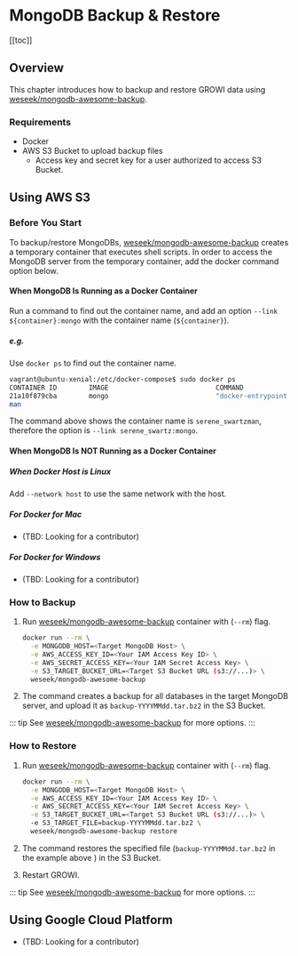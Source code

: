 # MongoDB Backup & Restore

[[toc]]

## Overview

This chapter introduces how to backup and restore GROWI data using [weseek/mongodb-awesome-backup](https://github.com/weseek/mongodb-awesome-backup).

### Requirements

* Docker
* AWS S3 Bucket to upload backup files
  * Access key and secret key for a user authorized to access S3 Bucket.

## Using AWS S3

### Before You Start

To backup/restore MongoDBs, [weseek/mongodb-awesome-backup](https://github.com/weseek/mongodb-awesome-backup) creates a temporary container that executes shell scripts. In order to access the MongoDB server from the temporary container, add the docker command option below.

#### When MongoDB Is Running as a Docker Container

<!-- textlint-disable weseek/sentence-length -->
Run a command to find out the container name, and add an option `--link ${container}:mongo` with the container name \(`${container}`\).
<!-- textlint-enable weseek/sentence-length -->

##### e.g.

Use `docker ps` to find out the container name.

```bash
vagrant@ubuntu-xenial:/etc/docker-compose$ sudo docker ps
CONTAINER ID        IMAGE                           COMMAND                  CREATED             STATUS                   PORTS               NAMES
21a10f879cba        mongo                           "docker-entrypoint.s…"   11 minutes ago      Up 11 minutes            27017/tcp           serene_swartz
man
```

The command above shows the container name is `serene_swartzman`, therefore the option is `--link serene_swartz:mongo`.

#### When MongoDB Is NOT Running as a Docker Container

##### When Docker Host is Linux

Add `--network host` to use the same network with the host.

##### For Docker for Mac

* (TBD: Looking for a contributor)

##### For Docker for Windows

* (TBD: Looking for a contributor)

### How to Backup

1. Run [weseek/mongodb-awesome-backup](https://github.com/weseek/mongodb-awesome-backup) container with \(`--rm`\) flag.
    ```bash
    docker run --rm \
      -e MONGODB_HOST=<Target MongoDB Host> \
      -e AWS_ACCESS_KEY_ID=<Your IAM Access Key ID> \
      -e AWS_SECRET_ACCESS_KEY=<Your IAM Secret Access Key> \
      -e S3_TARGET_BUCKET_URL=<Target S3 Bucket URL (s3://...)> \
      weseek/mongodb-awesome-backup
    ```
2. The command creates a backup for all databases in the target MongoDB server, and upload it as `backup-YYYYMMdd.tar.bz2` in the S3 Bucket.

::: tip
See [weseek/mongodb-awesome-backup](https://github.com/weseek/mongodb-awesome-backup) for more options.
:::

### How to Restore

1. Run [weseek/mongodb-awesome-backup](https://github.com/weseek/mongodb-awesome-backup) container with \(`--rm`\) flag.
    ```bash
    docker run --rm \
      -e MONGODB_HOST=<Target MongoDB Host> \
      -e AWS_ACCESS_KEY_ID=<Your IAM Access Key ID> \
      -e AWS_SECRET_ACCESS_KEY=<Your IAM Secret Access Key> \
      -e S3_TARGET_BUCKET_URL=<Target S3 Bucket URL (s3://...)> \
      -e S3_TARGET_FILE=backup-YYYYMMdd.tar.bz2 \
      weseek/mongodb-awesome-backup restore
    ```
<!-- textlint-disable weseek/sentence-length -->
2. The command restores the specified file \(`backup-YYYYMMdd.tar.bz2` in the example above \) in the S3 Bucket.
<!-- textlint-enable weseek/sentence-length -->
3. Restart GROWI.

::: tip
See [weseek/mongodb-awesome-backup](https://github.com/weseek/mongodb-awesome-backup) for more options.
:::

## Using Google Cloud Platform

* (TBD: Looking for a contributor)
